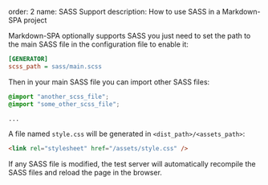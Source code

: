 order: 2
name: SASS Support
description: How to use SASS in a Markdown-SPA project

Markdown-SPA optionally supports SASS you just need to set the path to the main SASS file in the configuration file to enable it:
```ini
[GENERATOR]
scss_path = sass/main.scss
```

Then in your main SASS file you can import other SASS files:
```scss
@import "another_scss_file";
@import "some_other_scss_file";

...
```

A file named `style.css` will be generated in `<dist_path>/<assets_path>`:
```html
<link rel="stylesheet" href="/assets/style.css" />
```

If any SASS file is modified, the test server will automatically recompile the SASS files and reload the page in the browser.